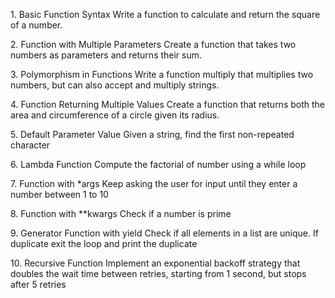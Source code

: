<summar>1. Basic Function Syntax
<summar> Write a function to calculate and return the square of a number.

<summar>2. Function with Multiple Parameters
<summar> Create a function that takes two numbers as parameters and returns their sum.

<summar>3. Polymorphism in Functions
<summar> Write a function multiply that multiplies two numbers, but can also accept and multiply strings.

<summar>4. Function Returning Multiple Values
<summar> Create a function that returns both the area and circumference of a circle given its radius.

<summar>5. Default Parameter Value
<summar> Given a string, find the first non-repeated character

<summar>6. Lambda Function
<summar> Compute the factorial of number using a while loop

<summar>7. Function with *args
<summar> Keep asking the user for input until they enter a number between 1 to 10

<summar>8. Function with **kwargs
<summar>Check if a number is prime

<summar>9. Generator Function with yield
<summar> Check if all elements in a list are unique. If duplicate exit the loop and print the duplicate

<summar>10. Recursive Function
<summar> Implement an exponential backoff strategy that doubles the wait time between retries, starting from 1 second, but stops after 5 retries
